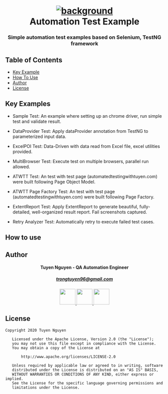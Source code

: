 <h1 align="center">
  <br>
  <a href="background"><img src="https://github.com/trongtuyen96/automationTestExample/blob/master/Background_with_title.PNG" alt="background"></a>
  <br>
  Automation Test Example
  <br>
</h1>

<h3 align="center" style="bold">Simple automation test examples based on Selenium, TestNG framework</h3>

## Table of Contents

- [Key Example](#key-examples)
- [How To Use](#how-to-use)
- [Author](#author)
- [License](#license)

## Key Examples

- Sample Test: 
An example where setting up an chrome driver, run simple test and validate result.

- DataProvider Test: 
Apply dataProvider annotation from TestNG to parameterized input data.

- ExcelPOI Test: 
Data-Driven with data read from Excel file, excel utilities provided.

- MultiBrowser Test: 
Execute test on multiple browsers, parallel run allowed.

- ATWTT Test: 
An test with test page (automatedtestingwithtuyen.com) were built following Page Object Model.

- ATWTT Page Factory Test: 
An test with test page (automatedtestingwithtuyen.com) were built following Page Factory.

- ExtentReport Test: 
Apply ExtentReport to generate beautiful, fully-detailed, well-organized result report. Fail screenshots captured.

- Retry Analyzer Test: 
Automatically retry to execute failed test cases.

## How to use

## Author

<h4 align="center">
	Tuyen Nguyen - QA Automation Engineer
	</h4>
	<h5 align="center">
	<a href="trongtuyen96@gmail.com">trongtuyen96@gmail.com</a>
	</h5>
<p align="center">
	 <a alt="Github" href="https://github.com/trongtuyen96">
    <img src="https://user-images.githubusercontent.com/25218255/47360756-794c1f00-d6fa-11e8-86fa-7b1c2e4dda92.png" width="50">
  </a>
		 <a alt="LinkedIn" href="https://www.linkedin.com/in/tuyennguyen96/">
    <img src="https://user-images.githubusercontent.com/25218255/47360366-8583ac80-d6f9-11e8-8871-219802a9a162.png" width="50">
  </a>
		 <a alt="Facebook" href="https://www.facebook.com/tuyen.trong.3">
    <img src="https://user-images.githubusercontent.com/25218255/47360363-84eb1600-d6f9-11e8-8029-818481536200.png" width="50">
  </a>
</p>

## License

~~~~
Copyright 2020 Tuyen Nguyen

   Licensed under the Apache License, Version 2.0 (the "License");
   you may not use this file except in compliance with the License.
   You may obtain a copy of the License at

       http://www.apache.org/licenses/LICENSE-2.0

   Unless required by applicable law or agreed to in writing, software
   distributed under the License is distributed on an "AS IS" BASIS,
   WITHOUT WARRANTIES OR CONDITIONS OF ANY KIND, either express or implied.
   See the License for the specific language governing permissions and
   limitations under the License.
~~~~

